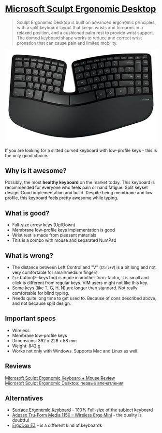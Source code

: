 # [Microsoft Sculpt Ergonomic Desktop](https://www.microsoft.com/accessories/en-us/products/keyboards/sculpt-ergonomic-desktop/l5v-00001)

> Sculpt Ergonomic Desktop is built on advanced ergonomic principles, with a split keyboard layout that keeps wrists and forearms in a relaxed position, and a cushioned palm rest to provide wrist support. The domed keyboard shape works to reduce and correct wrist pronation that can cause pain and limited mobility.

![img](sculpt_ergonomic_keyboard.jpg?style=centerme)

If you are looking for a slitted curved keyboard with low-profile keys - this is the only good choice.

## Why is it awesome?
Possibly, the most **healthy keyboard** on the market today.
This keyboard is recommended for everyone who feels pain or hand fatigue.
Split keyset design. Good implementation and build. Despite being membrane and low profile, this keyboard feels pretty awesome while typing.

## What is good?
- Full-size arrow keys (Up/Down)
- Membrane low-profile keys implementation is good
- Wrist rest is made from pleasant materials
- This is a combo with mouse and separated NumPad

## What is wrong?
- The distance between Left Control and "V" (`Ctrl+V`) is a bit long and not very comfortable for small/medium fingers.
- `Esc` button(F-keys too) is made in another form-factor, it is small and click is different from regular keys. VIM users might not like this key.
- Some keys (like T, G, H, N) are longer then standard. Not really comfortable for blind typing.
- Needs quite long time to get used to. Because of cons described above, and not because split design.

## Important specs
- Wireless
- Membrane low-profile keys
- Dimensions: 392 x 228 x 58 mm
- Weight: 842 g
- Works not only with Windows. Supports Mac and Linux as well.

## Reviews
[Microsoft Sculpt Ergonomic Keyboard + Mouse Review](https://youtu.be/p9x18sz8hUc) \
[Microsoft Sculpt Ergonomic Desktop: первые впечатления](https://youtu.be/8NQRQyNs6X4)

## Alternatives
- [Surface Ergonomic Keyboard](https://www.microsoft.com/accessories/en-us/products/surface/surface-ergonomic-keyboard) - 100% Full-size of the subject keyboard
- [Adesso Tru-Form Media 1150 – Wireless Ergo Mini](https://www.adesso.com/product/adesso-tru-form-media-1150-wireless-ergo-mini-keyboard-mouse/) - the quality is doubtful
- [ErgoDox EZ](https://ergodox-ez.com/) - is a different kind of keyboards
